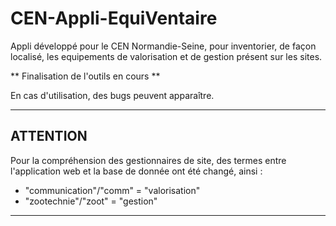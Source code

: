 # CEN-Appli-EquiVentaire
Appli développé pour le CEN Normandie-Seine, pour inventorier, de façon localisé, les equipements de valorisation et de gestion présent sur les sites.

** Finalisation de l'outils en cours **

En cas d'utilisation, des bugs peuvent apparaître.

------------------------------------------------------------
## ATTENTION

Pour la compréhension des gestionnaires de site, des termes entre l'application web et la base de donnée ont été changé, ainsi :

* "communication"/"comm" = "valorisation"
* "zootechnie"/"zoot" = "gestion"
------------------------------------------------------------

